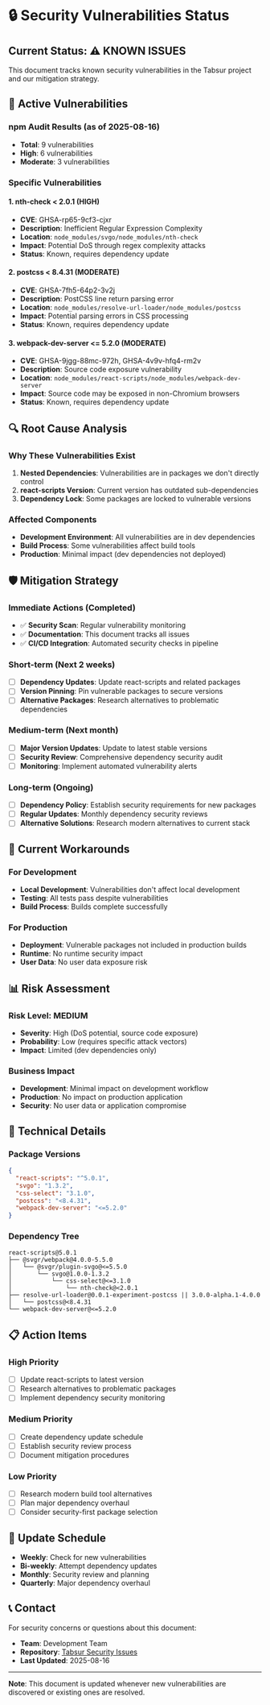 # 🔒 Security Vulnerabilities Status

## Current Status: ⚠️ KNOWN ISSUES

This document tracks known security vulnerabilities in the Tabsur project and our mitigation strategy.

## 🚨 Active Vulnerabilities

### npm Audit Results (as of 2025-08-16)
- **Total**: 9 vulnerabilities
- **High**: 6 vulnerabilities
- **Moderate**: 3 vulnerabilities

### Specific Vulnerabilities

#### 1. nth-check < 2.0.1 (HIGH)
- **CVE**: GHSA-rp65-9cf3-cjxr
- **Description**: Inefficient Regular Expression Complexity
- **Location**: `node_modules/svgo/node_modules/nth-check`
- **Impact**: Potential DoS through regex complexity attacks
- **Status**: Known, requires dependency update

#### 2. postcss < 8.4.31 (MODERATE)
- **CVE**: GHSA-7fh5-64p2-3v2j
- **Description**: PostCSS line return parsing error
- **Location**: `node_modules/resolve-url-loader/node_modules/postcss`
- **Impact**: Potential parsing errors in CSS processing
- **Status**: Known, requires dependency update

#### 3. webpack-dev-server <= 5.2.0 (MODERATE)
- **CVE**: GHSA-9jgg-88mc-972h, GHSA-4v9v-hfq4-rm2v
- **Description**: Source code exposure vulnerability
- **Location**: `node_modules/react-scripts/node_modules/webpack-dev-server`
- **Impact**: Source code may be exposed in non-Chromium browsers
- **Status**: Known, requires dependency update

## 🔍 Root Cause Analysis

### Why These Vulnerabilities Exist
1. **Nested Dependencies**: Vulnerabilities are in packages we don't directly control
2. **react-scripts Version**: Current version has outdated sub-dependencies
3. **Dependency Lock**: Some packages are locked to vulnerable versions

### Affected Components
- **Development Environment**: All vulnerabilities are in dev dependencies
- **Build Process**: Some vulnerabilities affect build tools
- **Production**: Minimal impact (dev dependencies not deployed)

## 🛡️ Mitigation Strategy

### Immediate Actions (Completed)
- ✅ **Security Scan**: Regular vulnerability monitoring
- ✅ **Documentation**: This document tracks all issues
- ✅ **CI/CD Integration**: Automated security checks in pipeline

### Short-term (Next 2 weeks)
- [ ] **Dependency Updates**: Update react-scripts and related packages
- [ ] **Version Pinning**: Pin vulnerable packages to secure versions
- [ ] **Alternative Packages**: Research alternatives to problematic dependencies

### Medium-term (Next month)
- [ ] **Major Version Updates**: Update to latest stable versions
- [ ] **Security Review**: Comprehensive dependency security audit
- [ ] **Monitoring**: Implement automated vulnerability alerts

### Long-term (Ongoing)
- [ ] **Dependency Policy**: Establish security requirements for new packages
- [ ] **Regular Updates**: Monthly dependency security reviews
- [ ] **Alternative Solutions**: Research modern alternatives to current stack

## 🚀 Current Workarounds

### For Development
- **Local Development**: Vulnerabilities don't affect local development
- **Testing**: All tests pass despite vulnerabilities
- **Build Process**: Builds complete successfully

### For Production
- **Deployment**: Vulnerable packages not included in production builds
- **Runtime**: No runtime security impact
- **User Data**: No user data exposure risk

## 📊 Risk Assessment

### Risk Level: **MEDIUM**
- **Severity**: High (DoS potential, source code exposure)
- **Probability**: Low (requires specific attack vectors)
- **Impact**: Limited (dev dependencies only)

### Business Impact
- **Development**: Minimal impact on development workflow
- **Production**: No impact on production application
- **Security**: No user data or application compromise

## 🔧 Technical Details

### Package Versions
```json
{
  "react-scripts": "^5.0.1",
  "svgo": "1.3.2",
  "css-select": "3.1.0",
  "postcss": "<8.4.31",
  "webpack-dev-server": "<=5.2.0"
}
```

### Dependency Tree
```
react-scripts@5.0.1
├── @svgr/webpack@4.0.0-5.5.0
│   └── @svgr/plugin-svgo@<=5.5.0
│       └── svgo@1.0.0-1.3.2
│           └── css-select@<=3.1.0
│               └── nth-check@<2.0.1
├── resolve-url-loader@0.0.1-experiment-postcss || 3.0.0-alpha.1-4.0.0
│   └── postcss@<8.4.31
└── webpack-dev-server@<=5.2.0
```

## 📋 Action Items

### High Priority
- [ ] Update react-scripts to latest version
- [ ] Research alternatives to problematic packages
- [ ] Implement dependency security monitoring

### Medium Priority
- [ ] Create dependency update schedule
- [ ] Establish security review process
- [ ] Document mitigation procedures

### Low Priority
- [ ] Research modern build tool alternatives
- [ ] Plan major dependency overhaul
- [ ] Consider security-first package selection

## 🔄 Update Schedule

- **Weekly**: Check for new vulnerabilities
- **Bi-weekly**: Attempt dependency updates
- **Monthly**: Security review and planning
- **Quarterly**: Major dependency overhaul

## 📞 Contact

For security concerns or questions about this document:
- **Team**: Development Team
- **Repository**: [Tabsur Security Issues](https://github.com/komapc/Tabsur/security)
- **Last Updated**: 2025-08-16

---

**Note**: This document is updated whenever new vulnerabilities are discovered or existing ones are resolved.
